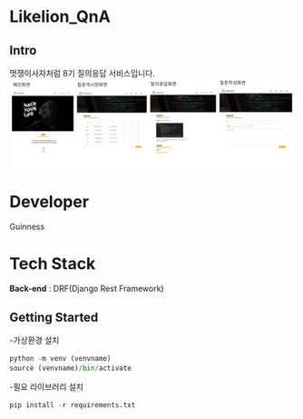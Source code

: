 # Likelion_QnA

## Intro
멋쟁이사자처럼 8기 질의응답 서비스입니다.
![img](./likelion.png)

# Developer
Guinness

# Tech Stack
**Back-end** : DRF(Django Rest Framework)<br>

## Getting Started
-가상환경 설치
```python
python -m venv (venvname)
source (venvname)/bin/activate
```
-필요 라이브러리 설치
```python
pip install -r requirements.txt
```
